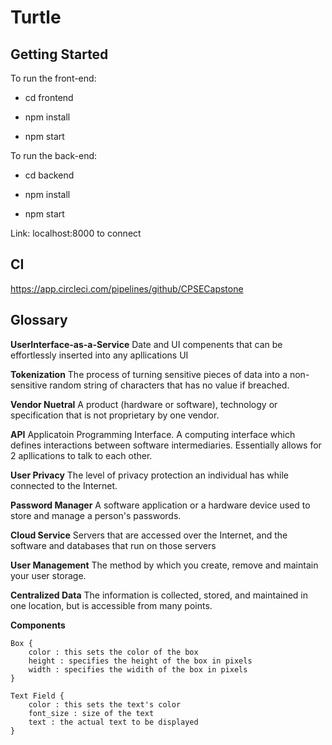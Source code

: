 # Turtle


## Getting Started

To run the front-end:

* cd frontend
  
* npm install
  
* npm start
  
To run the back-end:

* cd backend
  
* npm install
  
* npm start
  
  
Link: localhost:8000 to connect

## CI

https://app.circleci.com/pipelines/github/CPSECapstone


## Glossary

**UserInterface-as-a-Service** Date and UI compenents that can be effortlessly inserted into any apllications UI
  
 **Tokenization** The process of turning sensitive pieces of data into a non-sensitive random string of characters that has no value if breached.
 
 **Vendor Nuetral** A product (hardware or software), technology or specification that is not proprietary by one vendor.
 
 **API** Applicatoin Programming Interface. A computing interface which defines interactions between software intermediaries. Essentially allows for 2 apllications to talk to each other.
 
 **User Privacy** The level of privacy protection an individual has while connected to the Internet.
 
 **Password Manager** A software application or a hardware device used to store and manage a person's passwords.
 
 **Cloud Service** Servers that are accessed over the Internet, and the software and databases that run on those servers
 
**User Management** The method by which you create, remove and maintain your user storage.

**Centralized Data** The information is collected, stored, and maintained in one location, but is accessible from many points.

**Components**

    Box {
        color : this sets the color of the box
        height : specifies the height of the box in pixels
        width : specifies the widith of the box in pixels
    }

    Text Field {
        color : this sets the text's color
        font_size : size of the text
        text : the actual text to be displayed
    }
    
   
